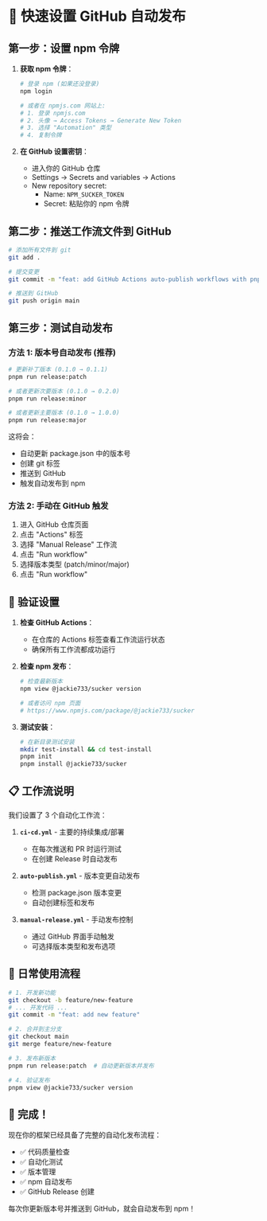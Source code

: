 # 🚀 快速设置 GitHub 自动发布

## 第一步：设置 npm 令牌

1. **获取 npm 令牌**：

   ```bash
   # 登录 npm (如果还没登录)
   npm login

   # 或者在 npmjs.com 网站上:
   # 1. 登录 npmjs.com
   # 2. 头像 → Access Tokens → Generate New Token
   # 3. 选择 "Automation" 类型
   # 4. 复制令牌
   ```

2. **在 GitHub 设置密钥**：
   - 进入你的 GitHub 仓库
   - Settings → Secrets and variables → Actions
   - New repository secret:
     - Name: `NPM_SUCKER_TOKEN`
     - Secret: 粘贴你的 npm 令牌

## 第二步：推送工作流文件到 GitHub

```bash
# 添加所有文件到 git
git add .

# 提交变更
git commit -m "feat: add GitHub Actions auto-publish workflows with pnpm support"

# 推送到 GitHub
git push origin main
```

## 第三步：测试自动发布

### 方法 1: 版本号自动发布 (推荐)

```bash
# 更新补丁版本 (0.1.0 → 0.1.1)
pnpm run release:patch

# 或者更新次要版本 (0.1.0 → 0.2.0)
pnpm run release:minor

# 或者更新主要版本 (0.1.0 → 1.0.0)
pnpm run release:major
```

这将会：

- 自动更新 package.json 中的版本号
- 创建 git 标签
- 推送到 GitHub
- 触发自动发布到 npm

### 方法 2: 手动在 GitHub 触发

1. 进入 GitHub 仓库页面
2. 点击 "Actions" 标签
3. 选择 "Manual Release" 工作流
4. 点击 "Run workflow"
5. 选择版本类型 (patch/minor/major)
6. 点击 "Run workflow"

## 🎯 验证设置

1. **检查 GitHub Actions**：
   - 在仓库的 Actions 标签查看工作流运行状态
   - 确保所有工作流都成功运行

2. **检查 npm 发布**：

   ```bash
   # 检查最新版本
   npm view @jackie733/sucker version

   # 或者访问 npm 页面
   # https://www.npmjs.com/package/@jackie733/sucker
   ```

3. **测试安装**：
   ```bash
   # 在新目录测试安装
   mkdir test-install && cd test-install
   pnpm init
   pnpm install @jackie733/sucker
   ```

## 📋 工作流说明

我们设置了 3 个自动化工作流：

1. **`ci-cd.yml`** - 主要的持续集成/部署
   - 在每次推送和 PR 时运行测试
   - 在创建 Release 时自动发布

2. **`auto-publish.yml`** - 版本变更自动发布
   - 检测 package.json 版本变更
   - 自动创建标签和发布

3. **`manual-release.yml`** - 手动发布控制
   - 通过 GitHub 界面手动触发
   - 可选择版本类型和发布选项

## 🔧 日常使用流程

```bash
# 1. 开发新功能
git checkout -b feature/new-feature
# ... 开发代码 ...
git commit -m "feat: add new feature"

# 2. 合并到主分支
git checkout main
git merge feature/new-feature

# 3. 发布新版本
pnpm run release:patch  # 自动更新版本并发布

# 4. 验证发布
pnpm view @jackie733/sucker version
```

## 🎉 完成！

现在你的框架已经具备了完整的自动化发布流程：

- ✅ 代码质量检查
- ✅ 自动化测试
- ✅ 版本管理
- ✅ npm 自动发布
- ✅ GitHub Release 创建

每次你更新版本号并推送到 GitHub，就会自动发布到 npm！
